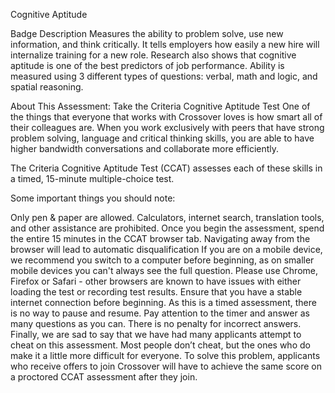 Cognitive Aptitude

Badge Description
Measures the ability to problem solve, use new information, and think critically. It tells employers how easily a new hire will internalize training for a new role. Research also shows that cognitive aptitude is one of the best predictors of job performance. Ability is measured using 3 different types of questions: verbal, math and logic, and spatial reasoning.

About This Assessment:
Take the Criteria Cognitive Aptitude Test
One of the things that everyone that works with Crossover loves is how smart all of their colleagues are. When you work exclusively with peers that have strong problem solving, language and critical thinking skills, you are able to have higher bandwidth conversations and collaborate more efficiently.

The Criteria Cognitive Aptitude Test (CCAT) assesses each of these skills in a timed, 15-minute multiple-choice test.

Some important things you should note:

Only pen & paper are allowed. Calculators, internet search, translation tools, and other assistance are prohibited.
Once you begin the assessment, spend the entire 15 minutes in the CCAT browser tab. Navigating away from the browser will lead to automatic disqualification
If you are on a mobile device, we recommend you switch to a computer before beginning, as on smaller mobile devices you can't always see the full question. Please use Chrome, Firefox or Safari - other browsers are known to have issues with either loading the test or recording test results.
Ensure that you have a stable internet connection before beginning. As this is a timed assessment, there is no way to pause and resume.
Pay attention to the timer and answer as many questions as you can. There is no penalty for incorrect answers.
Finally, we are sad to say that we have had many applicants attempt to cheat on this assessment. Most people don’t cheat, but the ones who do make it a little more difficult for everyone. To solve this problem, applicants who receive offers to join Crossover will have to achieve the same score on a proctored CCAT assessment after they join.
